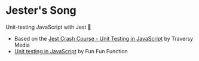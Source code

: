 # Jester's Song
Unit-testing JavaScript with Jest 🍭 

- Based on the [Jest Crash Course - Unit Testing in JavaScript](https://youtu.be/7r4xVDI2vho) by Traversy Media
- [Unit testing in JavaScript](https://www.youtube.com/watch?v=Eu35xM76kKY&list=PL0zVEGEvSaeF_zoW9o66wa_UCNE3a7BEr) by Fun Fun Function
